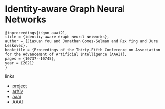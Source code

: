 # Identity-aware Graph Neural Networks

```
@inproceedings{idgnn_aaai21,
title = {Identity-aware Graph Neural Networks},
author = {Jiaxuan You and Jonathan Gomes-Selman and Rex Ying and Jure Leskovec},
booktitle = {Proceedings of the Thirty-Fifth Conference on Association for the Advancement of Artificial Intelligence (AAAI)},
pages = {10737--10745},
year = {2021}
}
```

links
- [project](http://snap.stanford.edu/idgnn/)
- [arXiv](https://arxiv.org/abs/2101.10320)
- [aaai](https://www.aaai.org/AAAI21Papers/AAAI-9998.YouJ.pdf)
- [AAAI](https://ojs.aaai.org/index.php/AAAI/article/view/17283)
